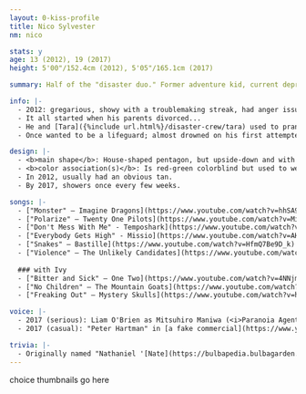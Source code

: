 ```yaml
---
layout: 0-kiss-profile
title: Nico Sylvester
nm: nico

stats: y
age: 13 (2012), 19 (2017)
height: 5'00"/152.4cm (2012), 5'05"/165.1cm (2017)

summary: Half of the "disaster duo." Former adventure kid, current depressed shut-in.

info: |-
  - 2012: gregarious, showy with a troublemaking streak, had anger issues.<br/>2017: pretty much #done with life, occasional jokester, still has anger issues.
  - It all started when his parents divorced...
  - He and [Tara]({%include url.html%}/disaster-crew/tara) used to prank call the scam lines and talk local delivery services into "updog"s. Nowadays he kills time by trying to get the kids in <i>Call of Duty</i> to stop screaming profanities—when he's not joining them, at least.
  - Once wanted to be a lifeguard; almost drowned on his first attempted rescue. Plays a mean "Wonderwall," and enjoys karaoke night at the local bar.

design: |-
  - <b>main shape</b>: House-shaped pentagon, but upside-down and with the tip cut off.
  - <b>color association(s)</b>: Is red-green colorblind but used to wear those colors a lot.
  - In 2012, usually had an obvious tan.
  - By 2017, showers once every few weeks.

songs: |-
  - ["Monster" – Imagine Dragons](https://www.youtube.com/watch?v=hhSA9H9Iaqw)
  - ["Polarize" – Twenty One Pilots](https://www.youtube.com/watch?v=MiPBQJq49xk)
  - ["Don't Mess With Me" - Temposhark](https://www.youtube.com/watch?v=uZOP_rP7aNg) (2012)
  - ["Everybody Gets High" - Missio](https://www.youtube.com/watch?v=AHukwv_VX9A) (2013+)
  - ["Snakes" – Bastille](https://www.youtube.com/watch?v=HfmQ7Be9D_k) (2017)
  - ["Violence" – The Unlikely Candidates](https://www.youtube.com/watch?v=Ax3zbFs8qMU) (2017)
  
  ### with Ivy
  - ["Bitter and Sick" – One Two](https://www.youtube.com/watch?v=4NNjm_O_gJk)
  - ["No Children" – The Mountain Goats](https://www.youtube.com/watch?v=fqGKZ3fzN1M)
  - ["Freaking Out" – Mystery Skulls](https://www.youtube.com/watch?v=h6hcmWtkkHQ)

voice: |-
  - 2017 (serious): Liam O'Brien as Mitsuhiro Maniwa (<i>Paranoia Agent</i> dub) or Kenzo Tenma (<i>Monster</i> dub)
  - 2017 (casual): "Peter Hartman" in [a fake commercial](https://www.youtube.com/watch?v=qr0P587Skoo) (<i>The Onion</i>)

trivia: |-
  - Originally named "Nathaniel '[Nate](https://bulbapedia.bulbagarden.net/wiki/Nate)' Pine(s)"; don't think I ever figured out whether the surname had an 's' at the end or not. The name still "fits" (entirely for sound, paying zero attention to meaning), but it got changed when Nico stopped being a pokémon person.
---
```

choice thumbnails go here